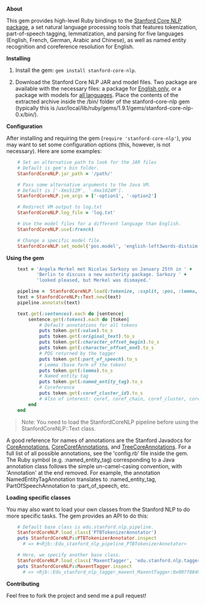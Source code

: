 **About**
  
This gem provides high-level Ruby bindings to the [Stanford Core NLP package](http://nlp.stanford.edu/software/corenlp.shtml), a set natural language processing tools that features tokenization, part-of-speech tagging, lemmatization, and parsing for five languages (English, French, German, Arabic and Chinese), as well as named entity recognition and coreference resolution for English.

**Installing**

1. Install the gem: `gem install stanford-core-nlp`.

2. Download the Stanford Core NLP JAR and model files. Two package are available with the necessary files: a package for [English only](http://louismullie.com/stanford-core-nlp-english.zip), or a package with models for [all languages](http://louismullie.com/stanford-core-nlp-all.zip). Place the contents of the extracted archive inside the /bin/ folder of the stanford-core-nlp gem (typically this is /usr/local/lib/ruby/gems/1.9.1/gems/stanford-core-nlp-0.x/bin/).

**Configuration**

After installing and requiring the gem (`require 'stanford-core-nlp'`), you may want to set some configuration options (this, however, is not necessary). Here are some examples:

```ruby
    # Set an alternative path to look for the JAR files
    # Default is gem's bin folder.
    StanfordCoreNLP.jar_path = '/path/'

    # Pass some alternative arguments to the Java VM.
    # Default is ['-Xms512M', '-Xmx1024M'].
    StanfordCoreNLP.jvm_args = ['-option1', '-option2']

    # Redirect VM output to log.txt
    StanfordCoreNLP.log_file = 'log.txt'

    # Use the model files for a different language than English.
    StanfordCoreNLP.use(:french)

	# Change a specific model file.
 	StanfordCoreNLP.set_model('pos.model', 'english-left3words-distsim.tagger')
```

**Using the gem**

```ruby
    text = 'Angela Merkel met Nicolas Sarkozy on January 25th in ' +
           'Berlin to discuss a new austerity package. Sarkozy ' +
           'looked pleased, but Merkel was dismayed.'

    pipeline =  StanfordCoreNLP.load(:tokenize, :ssplit, :pos, :lemma, :parse, :ner, :dcoref)
    text = StanfordCoreNLP::Text.new(text)
    pipeline.annotate(text)

    text.get(:sentences).each do |sentence|
        sentence.get(:tokens).each do |token|
            # Default annotations for all tokens
            puts token.get(:value).to_s
            puts token.get(:original_text).to_s
            puts token.get(:character_offset_begin).to_s
            puts token.get(:character_offset_end).to_s
            # POS returned by the tagger
            puts token.get(:part_of_speech).to_s
            # Lemma (base form of the token)
            puts token.get(:lemma).to_s
            # Named entity tag
            puts token.get(:named_entity_tag).to_s
            # Coreference
            puts token.get(:coref_cluster_id).to_s
            # Also of interest: coref, coref_chain, coref_cluster, coref_dest, coref_graph.
        end
    end
```

> Note: You need to load the StanfordCoreNLP pipeline before using the StanfordCoreNLP::Text class.

A good reference for names of annotations are the Stanford Javadocs for [CoreAnnotations](http://nlp.stanford.edu/nlp/javadoc/javanlp/edu/stanford/nlp/ling/CoreAnnotations.html), [CoreCorefAnnotations](http://nlp.stanford.edu/nlp/javadoc/javanlp/edu/stanford/nlp/dcoref/CorefCoreAnnotations.html), and [TreeCoreAnnotations](http://nlp.stanford.edu/nlp/javadoc/javanlp/edu/stanford/nlp/trees/TreeCoreAnnotations.html). For a full list of all possible annotations, see the 'config.rb' file inside the gem. The Ruby symbol (e.g. :named_entity_tag) corresponding to a Java annotation class follows the simple un-camel-casing convention, with 'Annotation' at the end removed. For example, the annotation NamedEntityTagAnnotation translates to :named_entity_tag, PartOfSpeechAnnotation to :part_of_speech, etc.

**Loading specific classes**

You may also want to load your own classes from the Stanford NLP to do more specific tasks. The gem provides an API to do this:

```ruby
    # Default base class is edu.stanford.nlp.pipeline.
    StanfordCoreNLP.load_class('PTBTokenizerAnnotator')  
    puts StanfordCoreNLP::PTBTokenizerAnnotator.inspect
      # => #<Rjb::Edu_stanford_nlp_pipeline_PTBTokenizerAnnotator>

    # Here, we specify another base class.
    StanfordCoreNLP.load_class('MaxentTagger', 'edu.stanford.nlp.tagger') 
    puts StanfordCoreNLP::MaxentTagger.inspect
      # => <Rjb::Edu_stanford_nlp_tagger_maxent_MaxentTagger:0x007f88491e2020>
```

**Contributing**

Feel free to fork the project and send me a pull request!